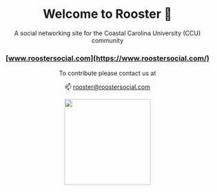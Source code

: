 <div align="center">

# Welcome to Rooster 👋

A social networking site for the Coastal Carolina University (CCU) community

### [www.roostersocial.com](https://www.roostersocial.com/)

To contribute please contact us at

📫 rooster@roostersocial.com

<img src="https://www.roostersocial.com/images/rooster-logo.png" height="200"/>

</div>
